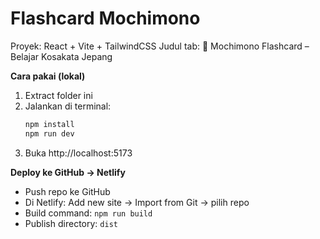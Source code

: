 # Flashcard Mochimono

Proyek: React + Vite + TailwindCSS
Judul tab: 🎴 Mochimono Flashcard – Belajar Kosakata Jepang

**Cara pakai (lokal)**

1. Extract folder ini
2. Jalankan di terminal:
   ```bash
   npm install
   npm run dev
   ```
3. Buka http://localhost:5173

**Deploy ke GitHub → Netlify**

- Push repo ke GitHub
- Di Netlify: Add new site -> Import from Git -> pilih repo
- Build command: `npm run build`
- Publish directory: `dist`
